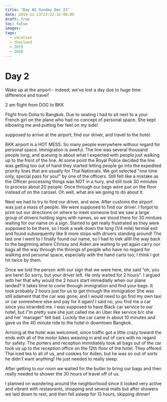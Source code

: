 ```yaml
---
title: "Day 02 Sunday Dec 21"
date: 2019-12-13T23:22:32-06:00
draft: true
toc: false
images:
tags: 
  - vacation
  - thailand
  - 2019
  - 2020
---
```



# Day 2

Wake up at the airport - indeed; we've lost a day due to huge time difference and travel!

2 am flight from DOG to BKK

Flight from Doha to Bangkok.  Due to seating I had to sit next to a your French girl on the plane who had no concept of personal space.  She kept elbowing me and putting her feet on my side!

supposed to arrive at the airport, find our driver, and travel to the hotel.

BKK airport is a HOT MESS.  So many people everywhere withour regard for personal space.  Immigration is aweful.  The line was several thousand people long, and queuing is about what I expected with people just walking up to the front of the line.  At some point the Royal Police decided the line was getting too out of hand they started letting people go into the expedited priority lines that are usually for Thai Nationals.  We got selected "one time only, special pass for you!" by one of the officers.  Still felt like a mistake as the Officer processing things was NOT in a hury, and still took 30 miniutes to process about 20 people.  Once through our bags were just on the floor instead of on the carosel.  Oh well, what are we going to do about it.

Next we had to try to find our driver, and wow.  After customs the airport was just a mass of people.  We were supposed to find our driver.  I forgot to print out our directions on where to meet someone but we saw a large group of drivers holding signs with names, so we stood there for 30 mintues waiting for our name on a sign.  Started to get really frustrated as they were supposed to be there, so I took a walk down the long (1/4 mile) termial exit and found subsequently like 8 more stops with drivers standing around!  The last one I went to I finally found our name, so I had to trek alllll the way back to the beginning where Chrissy and Aiden are waiting to yet again carry our bags all the way through the throngs of people who have no regard for walking and personal space, especially with the hand carts too; I think I got hit twice by them.

Once we told the person with our sign that we were here, she said "oh, you are here! So sorry, but your driver left.  He only waited for 2 hours".  I argued with her that why would the 2 hours start immediatly when our plane landed?  It takes time to come through immigration and find your bags.  It took probably 2 hours just for us to get through the immigration   She was still adament that the car was gone; and I would need to go find my own taxi or car somewhere else and pay for it again!  I said no, you find me a car since you stranded me.  I was supposed to have Black car service to our hotel, but I"m pretty sure she just called me an Uber like service b/c she and her 'manager" felt bad.  Luckily the car came in about 10 minutes and gave us the 40 minute ride to the hotel in downtown Bangkok.

Arriving at the hotel was welcomed, since traffic got a little crazy toward the ends with all of the motor bikes weaving in and out of cars with no regard for safety.  The porters and reception immidiately took all bags out of the car took us up to the reception office on the 12th floor of the hotel.  They offered Thai iced tea to all of us, and cookies for Aiden, but he was so out of sorts he didn't want anything!  He just needed to really sleep.

After getting to our room we waited for the butler to bring our bags and then really needed to shower the 30 hours of travel off of us.

I planned on wandering around the neighborhood since it looked very active and vibrant with restaurants, shopping and several malls but after showers we laid down to rest, and then fell asleep for 13 hours, skipping dinner!
